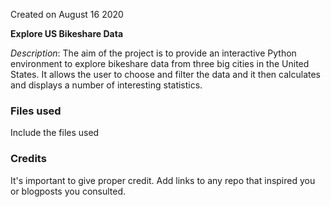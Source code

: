 Created on August 16 2020

**Explore US Bikeshare Data**

*Description*: The aim of the project is to provide an interactive Python environment to explore bikeshare data from three big cities in the United States. It allows the user to choose and filter the data and it then calculates and displays a number of interesting statistics.

### Files used
Include the files used

### Credits
It's important to give proper credit. Add links to any repo that inspired you or blogposts you consulted.
